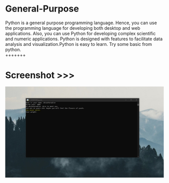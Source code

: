 # General-Purpose
Python is a general purpose programming language. Hence, you can use the programming language for developing both desktop and web applications. Also, you can use Python for developing complex scientific and numeric applications. Python is designed with features to facilitate data analysis and visualization.Python is easy to learn. Try some basic from python.  
+++++++
# Screenshot >>>
![alt text](https://github.com/AhsanParadise/General-Purpose/blob/master/ScreenShot.jpg?raw=true)
